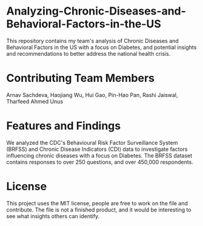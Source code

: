 # Analyzing-Chronic-Diseases-and-Behavioral-Factors-in-the-US
This repository contains my team's analysis of Chronic Diseases and Behavioral Factors in the US with a focus on Diabetes, and potential insights and recommendations to better address the national health crisis.

# Contributing Team Members
Arnav Sachdeva, Haojiang Wu, Hui Gao, Pin-Hao Pan, Rashi Jaiswal, Tharfeed Ahmed Unus

# Features and Findings
We analyzed the CDC's Behavioural Risk Factor Surveillance System (BRFSS) and Chronic Disease Indicators (CDI) data to investigate factors influencing chronic diseases with a focus on Diabetes. The BRFSS dataset contains responses to over 250 questions, and over 450,000 respondents. 

# License
This project uses the MIT license, people are free to work on the file and contribute. The file is not a finished product, and it would be interesting to see what insights others can identify.
